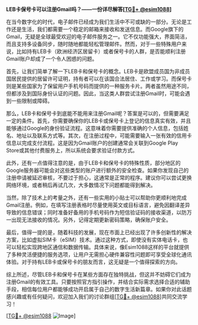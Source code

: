 **LEB卡保号卡可以注册Gmail吗？——一份详尽解答[[TG💪+ @esim1088](https://t.me/s/esim1088)]**

在当今数字化的时代，电子邮件已经成为我们生活中不可或缺的一部分。无论是工作还是生活，我们都需要一个稳定的邮箱来接收和发送信息。而Google旗下的Gmail，无疑是全球最受欢迎的电子邮件服务之一。它不仅功能强大，界面简洁，而且支持多设备同步，随时随地都能轻松管理邮件。然而，对于一些特殊用户来说，比如持有LEB卡（欧洲经济区居留卡）或者保号卡的人群，是否能顺利注册Gmail账户却成了一个令人困惑的问题。

首先，让我们简单了解一下LEB卡和保号卡的概念。LEB卡是欧盟成员国为非成员国居民提供的居留许可证明，持有者可以在该国合法居住、工作或学习。而保号卡则是某些国家为了保留用户手机号码而提供的一种服务卡片。两者虽然用途不同，但都涉及到国际身份认证的问题。因此，当这类人群尝试注册Gmail时，可能会遇到一些限制或障碍。

那么，LEB卡和保号卡到底能不能用来注册Gmail呢？答案是可以的，但需要满足一定的条件。首先，你需要确保你的LEB卡或保号卡上登记的信息真实有效，并且能够通过Google的身份验证流程。这意味着你需要提供准确的个人信息，包括姓名、地址以及联系方式等。其次，在注册过程中，可能需要输入一张有效的信用卡信息以完成支付流程。这是因为Gmail账户的创建通常会关联到Google Play Store或其他付费服务上，所以系统会要求验证付款方式。

此外，还有一点值得注意的是，由于LEB卡和保号卡的特殊性质，部分地区的Google服务器可能会对这些类型的账户进行额外的安全检查。如果你发现自己的注册申请被延迟审核，不要过于担心，这通常是正常的程序。建议你可以尝试更换网络环境，或者稍后再试几次，大多数情况下问题都能得到解决。

当然，除了技术上的考量之外，还有一些实用的小贴士可以帮助你更顺利地完成Gmail注册。例如，在填写注册表格时尽量使用英文或目标语言，避免因翻译差异导致的信息错误；同时准备好备用的手机号码作为短信验证码的接收渠道，以防万一出现无法接收的情况。另外，记得定期更新密码策略，确保账户安全。

最后，值得一提的是，随着科技的发展，现在市面上已经出现了许多创新性的解决方案，比如虚拟SIM卡（eSIM）技术。通过这种方式，即使没有实体电话卡，也可以轻松实现跨地区通信和数据传输。具体来说，像Esim1088这样的平台就提供了多种灵活便捷的服务选项，让用户无需担心硬件兼容性问题即可享受全球化通讯体验。对于持有LEB卡或保号卡的朋友而言，这无疑是一个值得探索的方向。

综上所述，尽管LEB卡和保号卡在某些方面存在独特挑战，但这并不妨碍它们成为注册Gmail的有效工具。只要按照官方指引操作，并结合实际需求选择合适的辅助手段，相信每位用户都能够成功开启属于自己的数字生活新篇章。如果你对此话题感兴趣或有任何疑问，欢迎加入我们的讨论群组[[TG💪+ @esim1088](https://t.me/s/esim1088)]共同交流学习！

[[TG💪+ @esim1088](https://t.me/s/esim1088) ![Image](https://i.postimg.cc/4NQfJmqS/Snipaste-2025-05-13-00-14-12.png)]